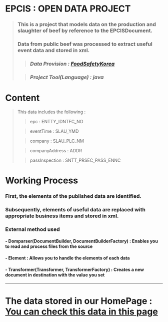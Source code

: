 # EPCIS : OPEN DATA PROJECT

> ### This is a project that models data on the production and slaughter of beef by reference to the EPCISDocument.
>
> ### Data from public beef was processed to extract useful event data and stored in xml.
>
>> ### _Data Provision : [FoodSafetyKorea](http://www.foodsafetykorea.com)_
>
>> ### _Project Tool(Language) : java_

# Content
> This data includes the following :
>
>> epc : ENTTY_IDNTFC_NO
>
>> eventTime : SLAU_YMD
>
>> company : SLAU_PLC_NM
>
>> companyAddress : ADDR
>
>> passInspection : SNTT_PRSEC_PASS_ENNC

# Working Process
### First, the elements of the published data are identified.
### Subsequently, elements of useful data are replaced with appropriate business items and stored in xml.
### External method used
#### - Domparser(DocumentBuilder, DocumentBuilderFactory) : Enables you to read and process files from the source
#### - Element : Allows you to handle the elements of each data
#### - Transformer(Transformer, TransformerFactory) : Creates a new document in destination with the value you set

* * *
# The data stored in our HomePage : [You can check this data in this page](http://210.93.116.66/epcis/GEODES/)
